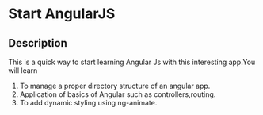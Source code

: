 # Start AngularJS

## Description
This is a quick way to start learning Angular Js with this interesting app.You will learn</br>
1. To manage a proper directory structure of an angular app.</br>
2. Application of basics of Angular such as controllers,routing.</br>
3. To add dynamic styling using ng-animate.
